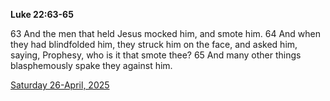 **Luke 22:63-65**

63 And the men that held Jesus mocked him, and smote him.  64 And when they had blindfolded him, they struck him on the face, and asked him, saying, Prophesy, who is it that smote thee? 65 And many other things blasphemously spake they against him.

[Saturday 26-April, 2025](https://getbible.net/kjv/Luke/22/63-65)
